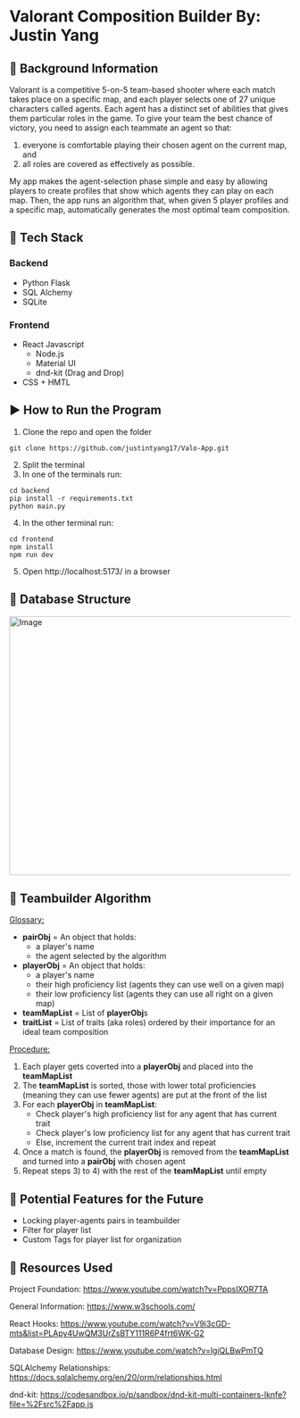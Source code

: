 # Valorant Composition Builder By: Justin Yang

## 🧠 Background Information

Valorant is a competitive 5-on-5 team-based shooter where each match takes place on a specific map, and each player selects one of 27 unique characters called agents. Each agent has a distinct set of abilities that gives them particular roles in the game. To give your team the best chance of victory, you need to assign each teammate an agent so that:
  1) everyone is comfortable playing their chosen agent on the current map, and
  2) all roles are covered as effectively as possible.

My app makes the agent-selection phase simple and easy by allowing players to create profiles that show which agents they can play on each map. Then, the app runs an algorithm that, when given 5 player profiles and a specific map, automatically generates the most optimal team composition.

## 🔧 Tech Stack

### Backend
-  Python Flask
-  SQL Alchemy
-  SQLite

### Frontend
-  React Javascript
    - Node.js 
    - Material UI
    - dnd-kit (Drag and Drop)
-  CSS + HMTL

## ▶️ How to Run the Program
1) Clone the repo and open the folder
```
git clone https://github.com/justintyang17/Valo-App.git
```
2) Split the terminal
3) In one of the terminals run:
```
cd backend
pip install -r requirements.txt
python main.py
```
4) In the other terminal run:
```
cd frontend
npm install
npm run dev
```
5) Open http://localhost:5173/ in a browser

## 🔨 Database Structure
<img width="848" height="464" alt="Image" src="https://github.com/user-attachments/assets/c5fe2d31-52d5-4975-a9e9-b98baf7f6efd" />

## 🔬 Teambuilder Algorithm
<ins>Glossary:</ins>
- **pairObj** = An object that holds:
    - a player's name
    - the agent selected by the algorithm
- **playerObj** = An object that holds:
    - a player's name
    - their high proficiency list (agents they can use well on a given map) 
    - their low proficiency list (agents they can use all right on a given map)
- **teamMapList** = List of **playerObj**s
- **traitList** = List of traits (aka roles) ordered by their importance for an ideal team composition

<ins>Procedure:</ins>
1) Each player gets coverted into a **playerObj** and placed into the **teamMapList**
2) The **teamMapList** is sorted, those with lower total proficiencies (meaning they can use fewer agents) are put at the front of the list
3) For each **playerObj** in **teamMapList**:
    - Check player's high proficiency list for any agent that has current trait
    - Check player's low proficiency list for any agent that has current trait
    - Else, increment the current trait index and repeat
4) Once a match is found, the **playerObj** is removed from the **teamMapList** and turned into a **pairObj** with chosen agent
5) Repeat steps 3) to 4) with the rest of the **teamMapList** until empty

## 🚀 Potential Features for the Future
- Locking player-agents pairs in teambuilder
- Filter for player list
- Custom Tags for player list for organization

## 📓 Resources Used
Project Foundation:
https://www.youtube.com/watch?v=PppslXOR7TA

General Information:
https://www.w3schools.com/

React Hooks:
https://www.youtube.com/watch?v=V9i3cGD-mts&list=PLApy4UwQM3UrZsBTY111R6P4frt6WK-G2

Database Design:
https://www.youtube.com/watch?v=lgiQLBwPmTQ

SQLAlchemy Relationships:
https://docs.sqlalchemy.org/en/20/orm/relationships.html

dnd-kit:
https://codesandbox.io/p/sandbox/dnd-kit-multi-containers-lknfe?file=%2Fsrc%2Fapp.js

